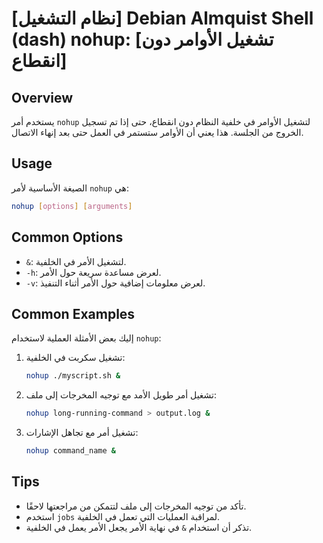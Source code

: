 # [نظام التشغيل] Debian Almquist Shell (dash) nohup: [تشغيل الأوامر دون انقطاع]

## Overview
يستخدم أمر `nohup` لتشغيل الأوامر في خلفية النظام دون انقطاع، حتى إذا تم تسجيل الخروج من الجلسة. هذا يعني أن الأوامر ستستمر في العمل حتى بعد إنهاء الاتصال.

## Usage
الصيغة الأساسية لأمر `nohup` هي:

```bash
nohup [options] [arguments]
```

## Common Options
- `&`: لتشغيل الأمر في الخلفية.
- `-h`: لعرض مساعدة سريعة حول الأمر.
- `-v`: لعرض معلومات إضافية حول الأمر أثناء التنفيذ.

## Common Examples
إليك بعض الأمثلة العملية لاستخدام `nohup`:

1. تشغيل سكربت في الخلفية:
   ```bash
   nohup ./myscript.sh &
   ```

2. تشغيل أمر طويل الأمد مع توجيه المخرجات إلى ملف:
   ```bash
   nohup long-running-command > output.log &
   ```

3. تشغيل أمر مع تجاهل الإشارات:
   ```bash
   nohup command_name &
   ```

## Tips
- تأكد من توجيه المخرجات إلى ملف لتتمكن من مراجعتها لاحقًا.
- استخدم `jobs` لمراقبة العمليات التي تعمل في الخلفية.
- تذكر أن استخدام `&` في نهاية الأمر يجعل الأمر يعمل في الخلفية.